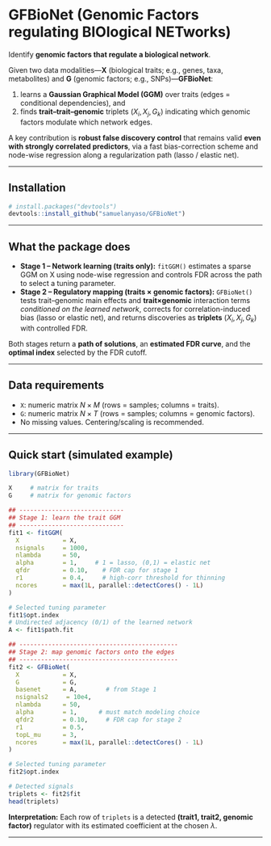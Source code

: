 # GFBioNet (Genomic Factors regulating BIOlogical NETworks)

Identify **genomic factors that regulate a biological network**.

Given two data modalities—**X** (biological traits; e.g., genes, taxa, metabolites) and **G** (genomic factors; e.g., SNPs)—**GFBioNet**:

1. learns a **Gaussian Graphical Model (GGM)** over traits (edges = conditional dependencies), and
2. finds **trait–trait–genomic** triplets $(X_i, X_j, G_k)$ indicating which genomic factors modulate which network edges.

A key contribution is **robust false discovery control** that remains valid **even with strongly correlated predictors**, via a fast bias-correction scheme and node-wise regression along a regularization path (lasso / elastic net).

---

## Installation

```r
# install.packages("devtools")
devtools::install_github("samuelanyaso/GFBioNet")
```

---

## What the package does

* **Stage 1 – Network learning (traits only):**
  `fitGGM()` estimates a sparse GGM on X using node-wise regression and controls FDR across the path to select a tuning parameter.
* **Stage 2 – Regulatory mapping (traits × genomic factors):**
  `GFBioNet()` tests trait–genomic main effects and **trait×genomic** interaction terms *conditioned on the learned network*, corrects for correlation-induced bias (lasso or elastic net), and returns discoveries as **triplets** $(X_i, X_j, G_k)$ with controlled FDR.

Both stages return a **path of solutions**, an **estimated FDR curve**, and the **optimal index** selected by the FDR cutoff.

---

## Data requirements

* `X`: numeric matrix $N \times M$ (rows = samples; columns = traits).
* `G`: numeric matrix $N \times T$ (rows = samples; columns = genomic factors).
* No missing values. Centering/scaling is recommended.

---

## Quick start (simulated example)

```r
library(GFBioNet)

X     # matrix for traits
G     # matrix for genomic factors

## -----------------------------
## Stage 1: learn the trait GGM
## -----------------------------
fit1 <- fitGGM(
  X            = X,
  nsignals     = 1000,
  nlambda      = 50,
  alpha        = 1,     # 1 = lasso, (0,1) = elastic net
  qfdr         = 0.10,    # FDR cap for stage 1
  r1           = 0.4,     # high-corr threshold for thinning
  ncores       = max(1L, parallel::detectCores() - 1L)
)

# Selected tuning parameter
fit1$opt.index
# Undirected adjacency (0/1) of the learned network
A <- fit1$path.fit

## --------------------------------------------
## Stage 2: map genomic factors onto the edges
## --------------------------------------------
fit2 <- GFBioNet(
  X            = X,
  G            = G,
  basenet      = A,        # from Stage 1
  nsignals2     = 10e4,
  nlambda      = 50,
  alpha        = 1,      # must match modeling choice
  qfdr2        = 0.10,     # FDR cap for stage 2
  r1           = 0.5,
  topL_mu      = 3,
  ncores       = max(1L, parallel::detectCores() - 1L)
)

# Selected tuning parameter
fit2$opt.index

# Detected signals
triplets <- fit2$fit
head(triplets)
```

**Interpretation:** Each row of `triplets` is a detected **(trait1, trait2, genomic factor)** regulator with its estimated coefficient at the chosen $\lambda$.

---
